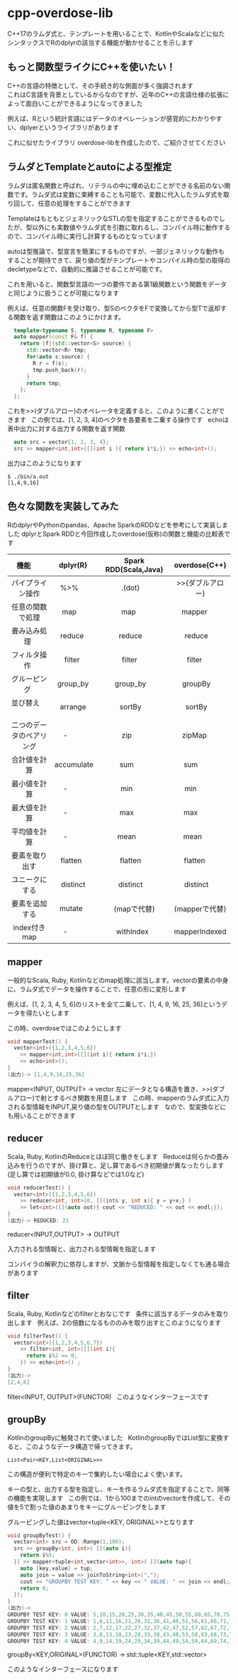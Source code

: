 # cpp-overdose-lib
C++17のラムダ式と、テンプレートを用いることで、KotlinやScalaなどに似たシンタックスでRのdplyrの該当する機能が動かせることを示します

## もっと関数型ライクにC++を使いたい！
C++の言語の特徴として、その手続き的な側面が多く強調されます  
これはC言語を背景としているからなのですが、近年のC++の言語仕様の拡張によって面白いことができるようになってきました  

例えば、Rという統計言語にはデータのオペレーションが感覚的にわかりやすい、dplyerというライブラリがあります  

これに似せたライブラリ overdose-libを作成したので、ご紹介させてください  

## ラムダとTemplateとautoによる型推定  
ラムダは匿名関数と呼ばれ、リテラルの中に埋め込むことができる名前のない関数です。ラムダ式は変数に束縛することも可能で、変数に代入したラムダ式を取り回して、任意の処理をすることができます  

TemplateはもともとジェネリックなSTLの型を指定することができるものでしたが、型以外にも実数値やラムダ式を引数に取れるし、コンパイル時に動作するので、コンパイル時に実行し計算するものとなっています  

autoは型推論で、型宣言を簡潔にするものですが、一部ジェネリックな動作もすることが期待できて、戻り値の型がテンプレートやコンパイル時の型の取得のdecletypeなどで、自動的に推論させることが可能です。  

これを用いると、関数型言語の一つの要件である第1級関数という関数をデータと同じように扱うことが可能になります  

例えば、任意の関数Fを受け取り、型SのベクタをFで変換してから型Tで返却する関数を返す関数はこのようにかけます。
```cpp
  template<typename S, typename R, typename F>
  auto mapper(const F& f) {
    return [f](std::vector<S> source) {
      std::vector<R> tmp; 
      for(auto s:source) {
        R r = f(s); 
        tmp.push_back(r);
      }
      return tmp;
    };
  };
```

これを>>(ダブルアロー)のオペレータを定義すると、このように書くことができます  
この例では、[1, 2, 3, 4]のベクタを各要素を二乗する操作です  
echoは表中出力に対する出力する関数を返す関数  
```cpp
  auto src = vector{1, 2, 3, 4};
  src >> mapper<int,int>([](int i ){ return i*i;}) >> echo<int>();
```
出力はこのようになります
```console
$ ./bin/a.out
[1,4,9,16]
```

## 色々な関数を実装してみた
RのdplyrやPythonのpandas、Apache SparkのRDDなどを参考にして実装しました
dplyrとSpark RDDと今回作成したoverdose(仮称)の関数と機能の比較表です

| 機能        | dplyr(R)   | Spark RDD(Scala,Java)| overdose(C++) |
|:-----------:|:-----------:|:------------:|:------------:|
| パイプライン操作 | %>%        | .(dot)      | >>(ダブルアロー)|
| 任意の関数で処理 | map        | map         | mapper       |
| 畳み込み処理    | reduce     | reduce      | reduce      |
| フィルタ操作    | filter     | filter      | filter       |
| グルーピング    | group_by   | group_by    | groupBy      |
| 並び替え       | arrange    | sortBy      | sortBy      |
| 二つのデータのペアリング | -          | zip         | zipMap       | 
| 合計値を計算 | accumulate | sum         | sum          |
| 最小値を計算　| -          | min         | min          | 
| 最大値を計算 | -          | max         | max          |
| 平均値を計算 | -          | mean        | mean         |
| 要素を取り出す | flatten    | flatten     | flatten      |
| ユニークにする | distinct   | distinct    | distinct     |
| 要素を追加する | mutate     | (mapで代替) | (mapperで代替) | 
| index付きmap | -          | withIndex  | mapperIndexed | 
 
## mapper
 一般的なScala, Ruby, Kotlinなどのmap処理に該当します。vectorの要素の中身に、ラムダ式でデータを操作することで、任意の形に変形します　　
 
例えば、[1, 2, 3, 4, 5, 6]のリストを全て二乗して、[1, 4, 9, 16, 25, 36]というデータを得たいとします  
 
この時、overdoseではこのようにします  
```cpp
void mapperTest() {
  vector<int>({1,2,3,4,5,6})
    >> mapper<int,int>([](int i){ return i*i;}) 
    >> echo<int>();
}
(出力)-> [1,4,9,16,25,36]
```
mapper<INPUT, OUTPUT> -> vector<OUTPUT>
左にデータとなる構造を置き、>>(ダブルアロー)で射とするべき関数を用意します  
この時、mapperのラムダ式に入力される型情報をINPUT,戻り値の型をOUTPUTとします  
なので、型変換などにも用いることができます  

## reducer
Scala, Ruby, KotlinのReduceとほぼ同じ働きをします  
Reduceは何らかの畳み込みを行うのですが、掛け算と、足し算であるべき初期値が異なったりします(足し算では初期値が0.0, 掛け算などでは1.0など)  
```cpp
void reducerTest() {
  vector<int>({1,2,3,4,5,6})
    >> reducer<int, int>(0, [](int& y, int x){ y = y+x;} )
    >> let<int>([](auto out){ cout << "REDUCED: " << out << endl;});
}
(出力)-> REDUCED: 21
```
reducer<INPUT,OUTPUT> -> OUTPUT  

入力される型情報と、出力される型情報を指定します  

コンパイラの解釈力に依存しますが、文脈から型情報を指定しなくても通る場合があります  

## filter
Scala, Ruby, Kotlinなどのfilterとおなじです  
条件に該当するデータのみを取り出します  
例えば、2の倍数になるもののみを取り出すとこのようになります  
```cpp
void filterTest() {
  vector<int>({1,2,3,4,5,6,7}) 
    >> filter<int, int>([](int i){
      return i%2 == 0;
    }) >> echo<int>() ;
}
(出力)-> 
[2,4,6]
```
filter<INPUT, OUTPUT>(FUNCTOR)  
このようなインターフェースです

## groupBy
KotlinのgroupByに触発されて使いました  
KotlinのgroupByではList型に変換すると、このようなデータ構造で帰ってきます。
```
List<Pair<KEY,List<ORIGINAL>>>
```
この構造が便利で特定のキーで集約したい場合によく使います。

キーの型と、出力する型を指定し、キーを作るラムダ式を指定することで、同等の機能を実現します  
この例では、1から100までのintのvectorを作成して、その値を5で割った値のあまりをキーにグルーピングをします  

グルーピングした値はvector<tuple<KEY, ORIGINAL>>となります  
```cpp
void groupByTest() {
  vector<int> src = OD::Range(1,100);
  src >> groupBy<int, int>( [](auto i){ 
    return i%5;
  }) >> mapper<tuple<int,vector<int>>, int>( [](auto tup){
    auto [key,value] = tup;
    auto join = value >> joinToString<int>(",");
    cout << "GROUPBY TEST KEY: " << key << " VALUE: " << join << endl;//
    return 0;
  });
}
(出力)-> 
GROUPBY TEST KEY: 0 VALUE: 5,10,15,20,25,30,35,40,45,50,55,60,65,70,75,80,85,90,95
GROUPBY TEST KEY: 1 VALUE: 1,6,11,16,21,26,31,36,41,46,51,56,61,66,71,76,81,86,91,96
GROUPBY TEST KEY: 2 VALUE: 2,7,12,17,22,27,32,37,42,47,52,57,62,67,72,77,82,87,92,97
GROUPBY TEST KEY: 3 VALUE: 3,8,13,18,23,28,33,38,43,48,53,58,63,68,73,78,83,88,93,98
GROUPBY TEST KEY: 4 VALUE: 4,9,14,19,24,29,34,39,44,49,54,59,64,69,74,79,84,89,94,99
```

groupBy<KEY,ORIGINAL>(FUNCTOR) -> std::tuple<KEY,std::vector<ORIGINAL>>

このようなインターフェースになります
